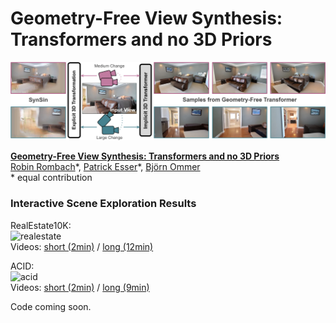 # Geometry-Free View Synthesis: Transformers and no 3D Priors
![teaser](assets/firstpage.jpg)

[**Geometry-Free View Synthesis: Transformers and no 3D Priors**](https://compvis.github.io/geometry-free-view-synthesis/)<br/>
[Robin Rombach](https://github.com/rromb)\*,
[Patrick Esser](https://github.com/pesser)\*,
[Björn Ommer](https://hci.iwr.uni-heidelberg.de/Staff/bommer)<br/>
\* equal contribution

### Interactive Scene Exploration Results

RealEstate10K:<br/>
![realestate](assets/realestate_preview.gif)<br/>
Videos: [short (2min)](assets/realestate_short.mp4) / [long (12min)](assets/realestate_long.mp4)

ACID:<br/>
![acid](assets/acid_preview.gif)<br/>
Videos: [short (2min)](assets/acid_short.mp4) / [long (9min)](assets/acid_long.mp4)

Code coming soon.
